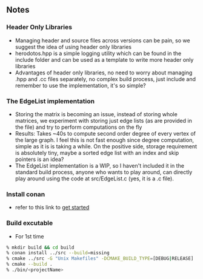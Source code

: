## Notes

### Header Only Libraries
- Managing header and source files across versions can be pain, so we suggest the idea of using header only libraries
- herodotos.hpp is a simple logging utility which can be found in the include folder and can be used as a template to write more header only libraries
- Advantages of header only libraries, no need to worry about managing .hpp and .cc files separately, no complex build process, just include and remember to use the implementation, it's so simple?

### The EdgeList implementation
- Storing the matrix is becoming an issue, instead of storing whole matrices, we experiment with storing just edge lists (as are provided in the file) and try to perform computations on the fly
- Results: Takes ~40s to compute second order degree of every vertex of the large graph. I feel this is not fast enough since degree computation, simple as it is is taking a while. On the positive side, storage requirement is absolutely tiny, maybe a sorted edge list with an index and skip pointers is an idea?
- The EdgeList implementation is a WIP, so I haven't included it in the standard build process, anyone who wants to play around, can directly play around using the code at src/EdgeList.c (yes, it is a .c file). 

### Install conan
- refer to this link to [get started](https://docs.conan.io/en/latest/getting_started.html)

### Build excutable

- For 1st time
```sh
% mkdir build && cd build
% conan install ../src --build=missing 
% cmake ../src -G "Unix Makefiles" -DCMAKE_BUILD_TYPE=[DEBUG|RELEASE]
% cmake --build .
% ./bin/<projectName>
```
